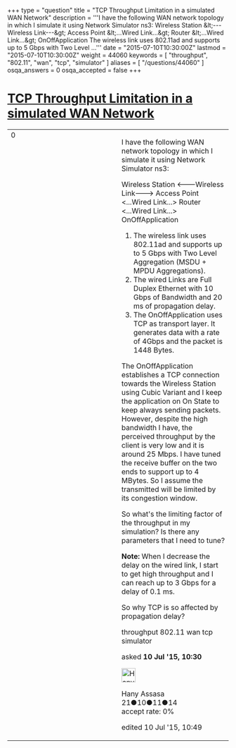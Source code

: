 +++
type = "question"
title = "TCP Throughput Limitation in a simulated WAN Network"
description = '''I have the following WAN network topology in which I simulate it using Network Simulator ns3: Wireless Station &amp;lt;---Wireless Link---&amp;gt; Access Point &amp;lt;...Wired Link...&amp;gt; Router &amp;lt;...Wired Link...&amp;gt; OnOffApplication  The wireless link uses 802.11ad and supports up to 5 Gbps with Two Level ...'''
date = "2015-07-10T10:30:00Z"
lastmod = "2015-07-10T10:30:00Z"
weight = 44060
keywords = [ "throughput", "802.11", "wan", "tcp", "simulator" ]
aliases = [ "/questions/44060" ]
osqa_answers = 0
osqa_accepted = false
+++

<div class="headNormal">

# [TCP Throughput Limitation in a simulated WAN Network](/questions/44060/tcp-throughput-limitation-in-a-simulated-wan-network)

</div>

<div id="main-body">

<div id="askform">

<table id="question-table" style="width:100%;"><colgroup><col style="width: 50%" /><col style="width: 50%" /></colgroup><tbody><tr class="odd"><td style="width: 30px; vertical-align: top"><div class="vote-buttons"><div id="post-44060-score" class="post-score" title="current number of votes">0</div><div id="favorite-count" class="favorite-count"></div></div></td><td><div id="item-right"><div class="question-body"><p>I have the following WAN network topology in which I simulate it using Network Simulator ns3:</p><p>Wireless Station &lt;---Wireless Link---&gt; Access Point &lt;...Wired Link...&gt; Router &lt;...Wired Link...&gt; OnOffApplication</p><ol><li>The wireless link uses 802.11ad and supports up to 5 Gbps with Two Level Aggregation (MSDU + MPDU Aggregations).</li><li>The wired Links are Full Duplex Ethernet with 10 Gbps of Bandwidth and 20 ms of propagation delay.</li><li>The OnOffApplication uses TCP as transport layer. It generates data with a rate of 4Gbps and the packet is 1448 Bytes.</li></ol><p>The OnOffApplication establishes a TCP connection towards the Wireless Station using Cubic Variant and I keep the application on On State to keep always sending packets. However, despite the high bandwidth I have, the perceived throughput by the client is very low and it is around 25 Mbps. I have tuned the receive buffer on the two ends to support up to 4 MBytes. So I assume the transmitted will be limited by its congestion window.</p><p>So what's the limiting factor of the throughput in my simulation? Is there any parameters that I need to tune?</p><p><strong>Note:</strong> When I decrease the delay on the wired link, I start to get high throughput and I can reach up to 3 Gbps for a delay of 0.1 ms.</p><p>So why TCP is so affected by propagation delay?</p></div><div id="question-tags" class="tags-container tags">throughput 802.11 wan tcp simulator</div><div id="question-controls" class="post-controls"></div><div class="post-update-info-container"><div class="post-update-info post-update-info-user"><p>asked <strong>10 Jul '15, 10:30</strong></p><img src="https://secure.gravatar.com/avatar/566cfe38b17a31f0dc825c86538cf3d4?s=32&amp;d=identicon&amp;r=g" class="gravatar" width="32" height="32" alt="Hany%20Assasa&#39;s gravatar image" /><p>Hany Assasa<br />
<span class="score" title="21 reputation points">21</span><span title="10 badges"><span class="badge1">●</span><span class="badgecount">10</span></span><span title="11 badges"><span class="silver">●</span><span class="badgecount">11</span></span><span title="14 badges"><span class="bronze">●</span><span class="badgecount">14</span></span><br />
<span class="accept_rate" title="Rate of the user&#39;s accepted answers">accept rate:</span> <span title="Hany Assasa has no accepted answers">0%</span></p></div><div class="post-update-info post-update-info-edited"><p>edited 10 Jul '15, 10:49</p></div></div><div id="comments-container-44060" class="comments-container"></div><div id="comment-tools-44060" class="comment-tools"></div><div class="clear"></div><div id="comment-44060-form-container" class="comment-form-container"></div><div class="clear"></div></div></td></tr></tbody></table>

</div>

</div>

